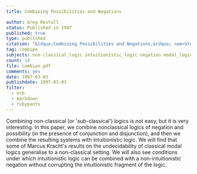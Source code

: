 ```yaml
---
title: Combining Possibilities and Negations

author: Greg Restall
status: Published in 1997
published: true
type: published
citation: "&ldquo;Combining Possibilities and Negations,&rdquo; <em>Studia Logica,</em> 59 (1997) 121&ndash;140."
tag: combipn
subjects: non-classical_logic intuitionistic_logic negation modal_logic models 
count: 14 
file: combipn.pdf
comments: yes
date: 1997-03-03
publishdate: 1997-03-03
filter:
  - erb
  - markdown
  - rubypants
---
```

Combining non-classical (or '<em>sub</em>-classical') logics is not easy, but it is very interesting. In this paper, we combine nonclassical logics of negation and possibility (in the presence of conjunction and disjunction), and then we combine the resulting systems with intuitionistic logic. We will find that some of Marcus Kracht's results on the undecidability of classical modal logics generalise to a non-classical setting. We will also see conditions under which intuitionistic logic can be combined with a non-intuitionistic negation without corrupting the intuitionistic fragment of the logic.